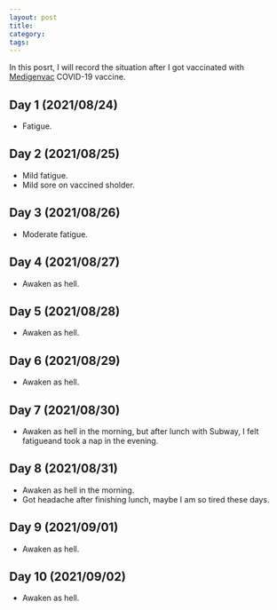 ```yaml
---
layout: post
title:
category:
tags:
---
```


In this posrt, I will record the situation after I
got vaccinated with [Medigenvac](https://www.medigenvac.com/public/en) COVID-19 vaccine.

## Day 1 (2021/08/24)
- Fatigue.

## Day 2 (2021/08/25)
- Mild fatigue.
- Mild sore on vaccined sholder.

## Day 3 (2021/08/26)
- Moderate fatigue.

## Day 4 (2021/08/27)
- Awaken as hell.

## Day 5 (2021/08/28)
- Awaken as hell.

## Day 6 (2021/08/29)
- Awaken as hell.

## Day 7 (2021/08/30)
- Awaken as hell in the morning, but after lunch with Subway, I felt fatigueand took a nap in the evening.

## Day 8 (2021/08/31)
- Awaken as hell in the morning.
- Got headache after finishing lunch, maybe I am so tired these days.

## Day 9 (2021/09/01)
- Awaken as hell.

## Day 10 (2021/09/02)
- Awaken as hell.
